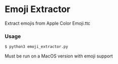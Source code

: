 # Emoji Extractor

Extract emojis from Apple Color Emoji.ttc

### Usage
    $ python3 emoji_extractor.py

Must be run on a MacOS version with emoji support
